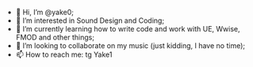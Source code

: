 - 👋 Hi, I’m @yake0;
- 👀 I’m interested in Sound Design and Coding;
- 🌱 I’m currently learning how to write code and work with UE, Wwise, FMOD and other things;
- 💞️ I’m looking to collaborate on my music (just kidding, I have no time);
- 📫 How to reach me: tg Yake1

<!---
yake0/yake0 is a ✨ special ✨ repository because its `README.md` (this file) appears on your GitHub profile.
You can click the Preview link to take a look at your changes.
--->
